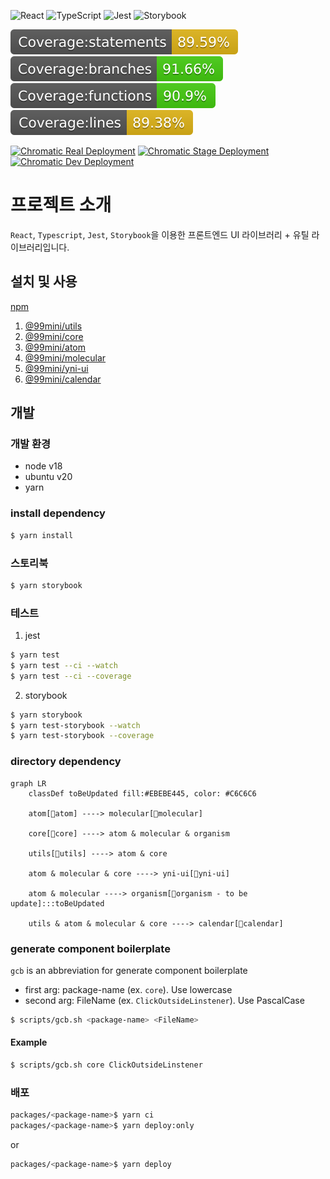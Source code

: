 ![React](https://img.shields.io/badge/react-%2320232a.svg?style=for-the-badge&logo=react&logoColor=%2361DAFB)
![TypeScript](https://img.shields.io/badge/typescript-%23007ACC.svg?style=for-the-badge&logo=typescript&logoColor=white)
![Jest](https://img.shields.io/badge/-jest-%23C21325?style=for-the-badge&logo=jest&logoColor=white)
![Storybook](https://img.shields.io/badge/-Storybook-FF4785?style=for-the-badge&logo=storybook&logoColor=white)

<div>
    <img src="./.badges/badge-statements.svg" />
    <img src="./.badges/badge-branches.svg" />
    <img src="./.badges/badge-functions.svg" />
    <img src="./.badges/badge-lines.svg" />
</div>

[![Chromatic Real Deployment](https://github.com/99mini/frontend-libraries/actions/workflows/deploy-real.yaml/badge.svg)](https://github.com/99mini/frontend-libraries/actions/workflows/deploy-real.yaml)
[![Chromatic Stage Deployment](https://github.com/99mini/frontend-libraries/actions/workflows/deploy-stage.yaml/badge.svg)](https://github.com/99mini/frontend-libraries/actions/workflows/deploy-stage.yaml)
[![Chromatic Dev Deployment](https://github.com/99mini/frontend-libraries/actions/workflows/deploy-dev.yaml/badge.svg)](https://github.com/99mini/frontend-libraries/actions/workflows/deploy-dev.yaml)

# 프로젝트 소개

`React`, `Typescript`, `Jest`, `Storybook`을 이용한 프론트엔드 UI 라이브러리 + 유틸 라이브러리입니다.

## 설치 및 사용

[npm](https://www.npmjs.com/~99mini)

1. [@99mini/utils](https://github.com/99mini/frontend-libraries/blob/main/packages/utils/README.md)
2. [@99mini/core](https://github.com/99mini/frontend-libraries/blob/main/packages/core/README.md)
3. [@99mini/atom](https://github.com/99mini/frontend-libraries/blob/main/packages/atom/README.md)
4. [@99mini/molecular](https://github.com/99mini/frontend-libraries/blob/main/packages/molecular/README.md)
5. [@99mini/yni-ui](https://github.com/99mini/frontend-libraries/blob/main/packages/yni-ui/README.md)
6. [@99mini/calendar](https://github.com/99mini/frontend-libraries/blob/main/packages/calendar/README.md)

## 개발

### 개발 환경

- node v18
- ubuntu v20
- yarn

### install dependency

```bash
$ yarn install
```

### 스토리북

```bash
$ yarn storybook
```

### 테스트

1. jest

```bash
$ yarn test
$ yarn test --ci --watch
$ yarn test --ci --coverage
```

2. storybook

```bash
$ yarn storybook
$ yarn test-storybook --watch
$ yarn test-storybook --coverage
```

### directory dependency

```mermaid
graph LR
    classDef toBeUpdated fill:#EBEBE445, color: #C6C6C6

    atom[📁atom] ----> molecular[📁molecular]

    core[📁core] ----> atom & molecular & organism

    utils[📁utils] ----> atom & core

    atom & molecular & core ----> yni-ui[📁yni-ui]

    atom & molecular ----> organism[📁organism - to be update]:::toBeUpdated

    utils & atom & molecular & core ----> calendar[📁calendar]
```

### generate component boilerplate

`gcb` is an abbreviation for generate component boilerplate

- first arg: package-name (ex. `core`). Use lowercase
- second arg: FileName (ex. `ClickOutsideLinstener`). Use PascalCase

```bash
$ scripts/gcb.sh <package-name> <FileName>
```

#### Example

```bash
$ scripts/gcb.sh core ClickOutsideLinstener
```

### 배포

```bash
packages/<package-name>$ yarn ci
packages/<package-name>$ yarn deploy:only
```

or

```bash
packages/<package-name>$ yarn deploy
```
